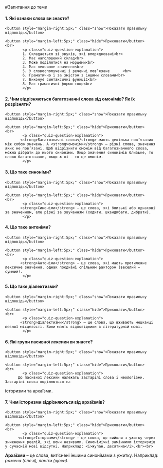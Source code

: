 #Запитання до теми

<div>
    <h4 class="question">1.	Які ознаки слова ви знаєте?</h4>
    
    <button style="margin-right:5px;" class="show">Показати правильну відповідь</button>
    
    <button style="margin-left:5px;" class="hide">Приховати</button>
    <br>
            <p class="quiz-question-explanation">
            1. Cкладається зi звукiв, якi впорядкованi<br>
            2. Має наголошений склад<br>
            3. Може подiлятися на морфеми<br>
            4. Має лексичне значення<br>
            5. У словосполученнi i реченнi пов’язане      <br>               
            6. Граматично i за змiстом з iншими словами<br>
            7. Виконує синтаксичнi функцiї<br>
            8. Має граматичнi форми тощо<br>
            </p>
</div>


<div>
    <h4 class="question">2.	Чим відрізняються багатозначні слова від омонімів? Як їх розрізняти?</h4>
    
    <button style="margin-right:5px;" class="show">Показати правильну відповідь</button>
    
    <button style="margin-left:5px;" class="hide">Приховати</button>
    <br>
            <p class="quiz-question-explanation">
           <strong>Багатозначнi слова</strong> мають декiлька пов’язаних мiж собою значень. А <strong>омонiми</strong> – рiзнi слова, значення яких не пов’язанi. Щоб вiдрiзнити омонiм вiд багатозначного слова, можна дiбрати до нього синонiми. Якщо значення синонiмiв близьке, то слово багатозначне, якщо ж нi – то це омонiм.
            </p>
</div>


<div>
    <h4 class="question">3.	Що таке синоніми?</h4>
    
    <button style="margin-right:5px;" class="show">Показати правильну відповідь</button>
    
    <button style="margin-left:5px;" class="hide">Приховати</button>
    <br>
            <p class="quiz-question-explanation">
           <strong>Синонiми</strong> — це слова, якi близькi або однаковi за значенням, але рiзнi за звучанням (ходити, шкандибати, дибрати).
            </p>
</div>


<div>
    <h4 class="question">4.	Що таке антоніми?</h4>
    
    <button style="margin-right:5px;" class="show">Показати правильну відповідь</button>
    
    <button style="margin-left:5px;" class="hide">Приховати</button>
    <br>
            <p class="quiz-question-explanation">
           <strong>Антонiми</strong> — це слова, якi мають протилежне лексичне значення, однак поєднанi спiльним фактором (веселий – сумний).
            </p>
</div>

<div>
    <h4 class="question">5.	Що таке діалектизми?</h4>
    
    <button style="margin-right:5px;" class="show">Показати правильну відповідь</button>
    
    <button style="margin-left:5px;" class="hide">Приховати</button>
    <br>
            <p class="quiz-question-explanation">
           <strong>Діалектизми</strong> – це слова, що вживають мешканцi певної мiсцевостi. Вони мають вiдповiдники в лiтературнiй мовi.
            </p>
</div>

<div>
    <h4 class="question">6.	Які групи пасивної лексики ви знаєте?</h4>
    
    <button style="margin-right:5px;" class="show">Показати правильну відповідь</button>
    
    <button style="margin-left:5px;" class="hide">Приховати</button>
    <br>
            <p class="quiz-question-explanation">
          До пасивної лексики належать застарiлi слова i неологiзми. Застарiлi слова подiляються на
історизми та архаїзми.
</p>
</div>



<div>
    <h4 class="question">7.	Чим історизми відрізняються від архаїзмів?</h4>
    
    <button style="margin-right:5px;" class="show">Показати правильну відповідь</button>
    
    <button style="margin-left:5px;" class="hide">Приховати</button>
    <br>
            <p class="quiz-question-explanation">
          <strong>Історизми</strong> — це слова, що вийшли з ужитку через зникнення реалiй, якi вони називали. Синонiмiчнi замiнники iсторизмiв у сучаснiй мовi вiдсутнi. Наприклад: <i>жупан, десятина</i>.<br><br>
<strong>Архаїзми</strong> – це слова, витiсненi iншими синонiмами з ужитку. Наприклад: <i>рамена (плечі), ланіти (щоки)</i>.
</p>
</div>

<script>
$(document).ready(function () {
    /* Question after topic */
    $(".quiz-question-explanation").hide();
    $("button.show").click(function(){
        $( this ).parent().find("p.quiz-question-explanation").show();
    });
    $(".hide").click(function(){
        $( this ).parent().find("p.quiz-question-explanation").hide();
        });
</script>